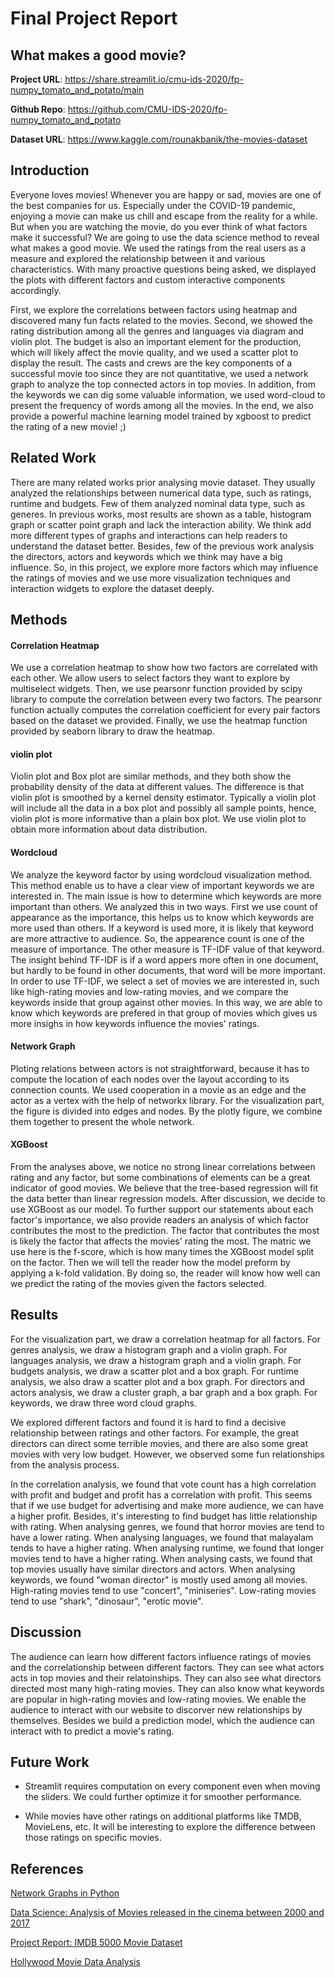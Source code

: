 # Final Project Report

## **What makes a good movie?**

**Project URL**: https://share.streamlit.io/cmu-ids-2020/fp-numpy_tomato_and_potato/main

**Github Repo**: https://github.com/CMU-IDS-2020/fp-numpy_tomato_and_potato

**Dataset URL**: https://www.kaggle.com/rounakbanik/the-movies-dataset

<!-- Short (~250 words) abstract of the concrete data science problem and how the solutions addresses the problem.
 -->

## Introduction

Everyone loves movies! Whenever you are happy or sad, movies are one of the best companies for us. Especially under the COVID-19 pandemic, enjoying a movie can make us chill and escape from the reality for a while. But when you are watching the movie, do you ever think of what factors make it successful? We are going to use the data science method to reveal what makes a good movie. We used the ratings from the real users as a measure and explored the relationship between it and various characteristics. With many proactive questions being asked, we displayed the plots with different factors and custom interactive components accordingly. 

First, we explore the correlations between factors using heatmap and discovered many fun facts related to the movies. Second, we showed the rating distribution among all the genres and languages via diagram and violin plot. The budget is also an important element for the production, which will likely affect the movie quality, and we used a scatter plot to display the result. The casts and crews are the key components of a successful movie too since they are not quantitative, we used a network graph to analyze the top connected actors in top movies. In addition, from the keywords we can dig some valuable information, we used word-cloud to present the frequency of words among all the movies. In the end, we also provide a powerful machine learning model trained by xgboost to predict the rating of a new movie! ;)

## Related Work

There are many related works prior analysing movie dataset. They usually analyzed the relationships between numerical data type, such as ratings, runtime and budgets. Few of them analyzed nominal data type, such as generes. In previous works, most results are shown as a table, histogram graph or scatter point graph and lack the interaction ability. We think add more different types of graphs and interactions can help readers to understand the dataset better. Besides, few of the previous work analysis the directors, actors and keywords which we think may have a big influence. So, in this project, we explore more factors which may influence the ratings of movies and we use more visualization techniques and interaction widgets to explore the dataset deeply.

## Methods

#### Correlation Heatmap
We use a correlation heatmap to show how two factors are correlated with each other. We allow users to select factors they want to explore by multiselect widgets. Then, we use pearsonr function provided by scipy library to compute the correlation between every two factors. The pearsonr function actually computes the correlation coefficient for every pair factors based on the dataset we provided. Finally, we use the heatmap function provided by seaborn library to draw the heatmap.

#### violin plot
Violin plot and Box plot are similar methods, and they both show the probability density of the data at different values. The difference is that violin plot is smoothed by a kernel density estimator. Typically a violin plot will include all the data in a box plot and possibly all sample points, hence, violin plot is more informative than a plain box plot. We use violin plot to obtain more information about data distribution.

#### Wordcloud

We analyze the keyword factor by using wordcloud visualization method. This method enable us to have a clear view of important keywords we are interested in. The main issue is how to determine which keywords are more important than others. We analyzed this in two ways. First we use count of appearance as the importance, this helps us to know which keywords are more used than others. If a keyword is used more, it is likely that keyword are more attractive to audience. So, the appearence count is one of the measure of importance. The other measure is TF-IDF value of that keyword. The insight behind TF-IDF is if a word appers more often in one document, but hardly to be found in other documents, that word will be more important. In order to use TF-IDF, we select a set of movies we are interested in, such like high-rating movies and low-rating movies, and we compare the keywords inside that group against other movies. In this way, we are able to know which keywords are prefered in that group of movies which gives us more insighs in how keywords influence the movies' ratings.

#### Network Graph

Ploting relations between actors is not straightforward, because it has to compute the location of each nodes over the layout according to its connection counts. We used cooperation in a movie as an edge and the actor as a vertex with the help of networkx library. For the visualization part, the figure is divided into edges and nodes. By the plotly figure, we combine them together to present the whole network.

#### XGBoost

From the analyses above, we notice no strong linear correlations between rating and any factor, but some combinations of elements can be a great indicator of good movies. We believe that the tree-based regression will fit the data better than linear regression models. After discussion, we decide to use XGBoost as our model. To further support our statements about each factor's importance, we also provide readers an analysis of which factor contributes the most to the prediction. The factor that contributes the most is likely the factor that affects the movies' rating the most. The matric we use here is the f-score, which is how many times the XGBoost model split on the factor. Then we will tell the reader how the model preform by applying a k-fold validation. By doing so, the reader will know how well can we predict the rating of the movies given the factors selected. 


## Results

For the visualization part, we draw a correlation heatmap for all factors. For genres analysis, we draw a histogram graph and a violin graph. For languages analysis, we draw a histogram graph and a violin graph. For budgets analysis, we draw a scatter plot and a box graph. For runtime analysis, we also draw a scatter plot and a box graph. For directors and actors analysis, we draw a cluster graph, a bar graph and a box graph. For keywords, we draw three word cloud graphs.

We explored different factors and found it is hard to find a decisive relationship between ratings and other factors. For example, the great directors can direct some terrible movies, and there are also some great movies with very low budget. However, we observed some fun relationships from the analysis process. 

In the correlation analysis, we found that vote count has a high correlation with profit and budget and profit has a correlation with profit. This seems that if we use budget for advertising and make more audience, we can have a higher profit. Besides, it's interesting to find budget has little relationship with rating. When analysing genres, we found that horror movies are tend to have a lower rating. When analysing languages, we found that malayalam tends to have a higher rating. When analysing runtime, we found that longer movies tend to have a higher rating. When analysing casts, we found that top movies usually have similar directors and actors. When analysing keywords, we found "woman director" is mostly used among all movies. High-rating movies tend to use "concert", "miniseries". Low-rating movies tend to use "shark", "dinosaur", "erotic movie".

## Discussion

The audience can learn how different factors influence ratings of movies and the correlationship between different factors. They can see what actors acts in top movies and their relatoinships. They can also see what directors directed most many high-rating movies. They can also know what keywords are popular in high-rating movies and low-rating movies. We enable the audience to interact with our website to discorver new relationships by themselves. Besides we build a prediction model, which the audience can interact with to predict a movie's rating.
## Future Work

* Streamlit requires computation on every component even when moving the sliders. We could further optimize it for smoother performance.

* While movies have other ratings on additional platforms like TMDB, MovieLens, etc. It will be interesting to explore the difference between those ratings on specific movies.  

## References
[Network Graphs in Python](https://plotly.com/python/network-graphs/)

[Data Science: Analysis of Movies released in the cinema between 2000 and 2017](https://medium.com/datadriveninvestor/data-science-analysis-of-movies-released-in-the-cinema-between-2000-and-2017-b2d9e515d032)

[Project Report: IMDB 5000 Movie Dataset](http://rstudio-pubs-static.s3.amazonaws.com/342210_7c8d57cfdd784cf58dc077d3eb7a2ca3.html)

[Hollywood Movie Data Analysis](https://static1.squarespace.com/static/55bfa8e4e4b007976149574e/t/5b998f398a922d8eaecaefd2/1536790332004/investigate-dataset-movies.pdf)
